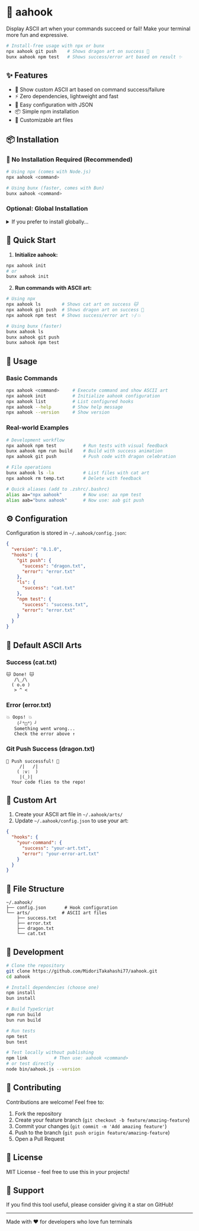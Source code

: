# 🎯 aahook

Display ASCII art when your commands succeed or fail! Make your terminal more fun and expressive.

```bash
# Install-free usage with npx or bunx
npx aahook git push    # Shows dragon art on success 🐲
bunx aahook npm test   # Shows success/error art based on result ✨
```

## ✨ Features

- 🎨 Show custom ASCII art based on command success/failure
- ⚡ Zero dependencies, lightweight and fast
- 🔧 Easy configuration with JSON
- 📦 Simple npm installation
- 🌈 Customizable art files

## 📦 Installation

### 🚀 No Installation Required (Recommended)
```bash
# Using npx (comes with Node.js)
npx aahook <command>

# Using bunx (faster, comes with Bun)
bunx aahook <command>
```

### Optional: Global Installation
<details>
<summary>If you prefer to install globally...</summary>

#### Using npm
```bash
npm install -g aahook
```

#### Using Bun
```bash
bun add -g aahook

# Add to PATH (first time only)
echo 'export PATH="$HOME/.bun/bin:$PATH"' >> ~/.zshrc
source ~/.zshrc
```
</details>

## 🚀 Quick Start

1. **Initialize aahook:**
```bash
npx aahook init
# or
bunx aahook init
```

2. **Run commands with ASCII art:**
```bash
# Using npx
npx aahook ls        # Shows cat art on success 🐱
npx aahook git push  # Shows dragon art on success 🐲
npx aahook npm test  # Shows success/error art ✨/💥

# Using bunx (faster)
bunx aahook ls
bunx aahook git push
bunx aahook npm test
```

## 📝 Usage

### Basic Commands

```bash
npx aahook <command>     # Execute command and show ASCII art
npx aahook init          # Initialize aahook configuration
npx aahook list          # List configured hooks
npx aahook --help        # Show help message
npx aahook --version     # Show version
```

### Real-world Examples

```bash
# Development workflow
npx aahook npm test          # Run tests with visual feedback
bunx aahook npm run build    # Build with success animation
npx aahook git push          # Push code with dragon celebration

# File operations
bunx aahook ls -la           # List files with cat art
npx aahook rm temp.txt       # Delete with feedback

# Quick aliases (add to .zshrc/.bashrc)
alias aa="npx aahook"        # Now use: aa npm test
alias aab="bunx aahook"      # Now use: aab git push
```

## ⚙️ Configuration

Configuration is stored in `~/.aahook/config.json`:

```json
{
  "version": "0.1.0",
  "hooks": {
    "git push": {
      "success": "dragon.txt",
      "error": "error.txt"
    },
    "ls": {
      "success": "cat.txt"
    },
    "npm test": {
      "success": "success.txt",
      "error": "error.txt"
    }
  }
}
```

## 🎨 Default ASCII Arts

### Success (cat.txt)
```
🐱 Done! 🐱
   /\_/\  
  ( o.o ) 
   > ^ <
```

### Error (error.txt)
```
💥 Oops! 💥
    (╯°□°）╯
   Something went wrong...
   Check the error above ↑
```

### Git Push Success (dragon.txt)
```
🐲 Push successful! 🐲
     /|   /|  
    ( :v:  )
     |(_)|
  Your code flies to the repo!
```

## 🎯 Custom Art

1. Create your ASCII art file in `~/.aahook/arts/`
2. Update `~/.aahook/config.json` to use your art:

```json
{
  "hooks": {
    "your-command": {
      "success": "your-art.txt",
      "error": "your-error-art.txt"
    }
  }
}
```

## 📁 File Structure

```
~/.aahook/
├── config.json       # Hook configuration
└── arts/            # ASCII art files
    ├── success.txt
    ├── error.txt
    ├── dragon.txt
    └── cat.txt
```

## 🧪 Development

```bash
# Clone the repository
git clone https://github.com/MidoriTakahashi77/aahook.git
cd aahook

# Install dependencies (choose one)
npm install
bun install

# Build TypeScript
npm run build
bun run build

# Run tests
npm test
bun test

# Test locally without publishing
npm link          # Then use: aahook <command>
# or test directly
node bin/aahook.js --version
```

## 🤝 Contributing

Contributions are welcome! Feel free to:

1. Fork the repository
2. Create your feature branch (`git checkout -b feature/amazing-feature`)
3. Commit your changes (`git commit -m 'Add amazing feature'`)
4. Push to the branch (`git push origin feature/amazing-feature`)
5. Open a Pull Request

## 📄 License

MIT License - feel free to use this in your projects!

## 🌟 Support

If you find this tool useful, please consider giving it a star on GitHub!

---

Made with ❤️ for developers who love fun terminals